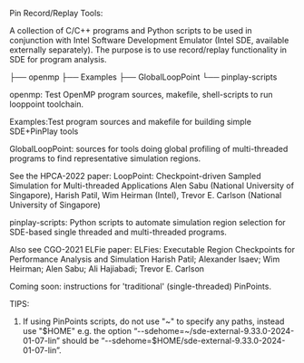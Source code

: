 Pin Record/Replay Tools:

A collection of C/C++ programs and Python scripts to be used in conjunction with Intel Software Development Emulator (Intel SDE, available externally separately). The purpose is to use record/replay functionality in SDE for program analysis.


 ├── openmp
 ├── Examples
 ├── GlobalLoopPoint
 └── pinplay-scripts

openmp: Test OpenMP program sources, makefile, shell-scripts to run looppoint toolchain.

Examples:Test program sources and  makefile for building simple SDE+PinPlay tools

GlobalLoopPoint: sources for tools doing global profiling of multi-threaded programs to find representative simulation regions.

  See the HPCA-2022 paper:
  LoopPoint: Checkpoint-driven Sampled Simulation for Multi-threaded Applications
Alen Sabu (National University of Singapore), Harish Patil, Wim Heirman (Intel), Trevor E. Carlson (National University of Singapore)

pinplay-scripts: Python scripts to automate simulation region selection for SDE-based single threaded and multi-threaded programs.

Also see CGO-2021 ELFie paper: ELFies: Executable Region Checkpoints for Performance Analysis and Simulation 
  Harish Patil; Alexander Isaev; Wim Heirman; Alen Sabu; Ali Hajiabadi; Trevor E. Carlson


Coming soon: instructions for 'traditional' (single-threaded) PinPoints.

TIPS:
 1. If using PinPoints scripts, do not use "\~" to specify any paths, instead use "$HOME"
   e.g. the option “--sdehome=~/sde-external-9.33.0-2024-01-07-lin” should be “--sdehome=$HOME/sde-external-9.33.0-2024-01-07-lin”. 
